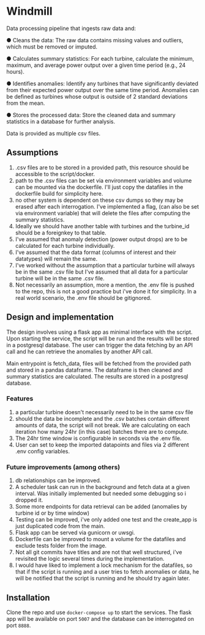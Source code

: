 # Windmill


Data processing pipeline that ingests raw data and:

●	Cleans the data: The raw data contains missing values and outliers, which must be removed or imputed.

●	Calculates summary statistics: For each turbine, calculate the minimum, maximum, and average power output over a given time period (e.g., 24 hours).

●	Identifies anomalies: Identify any turbines that have significantly deviated from their expected power output over the same time period. Anomalies can be defined as turbines whose output is outside of 2 standard deviations from the mean.

●	Stores the processed data: Store the cleaned data and summary statistics in a database for further analysis.


Data is provided as multiple csv files. 

## Assumptions 

1. .csv files are to be stored in a provided path, this resource should be accessible to the script/docker.
2. path to the .csv files can be set via environment variables and volume can be mounted via the dockerfile.
I'll just copy the datafiles in the dockerfile build for simplicity here.
3. no other system is dependent on these csv dumps so they may be erased after each interrogation. I've implemented a
flag, (can also be set via environment variable) that will delete the files after computing the summary statistics.
4. Ideally we should have another table with turbines and the turbine_id should be a foreignkey to that table.
5. I've assumed that anomaly detection (power output drops) are to be calculated for each turbine individually.
6. I've assumed that the data format (columns of interest and their datatypes) will remain the same.
7. I've worked without the assumption that a particular turbine will always be in the same .csv file but
I've assumed that all data for a particular turbine will be in the same .csv file. 
8. Not necessarily an assumption, more a mention, the .env file is pushed to the repo, this is not a good practice
but i've done it for simplicity. In a real world scenario, the .env file should be gitignored.

## Design and implementation

The design involves using a flask app as  minimal interface with the script. Upon starting the service,
the script will be run and the results will be stored in a postgresql database. The user can trigger the data
fetching by an API call and he can retrieve the anomalies by another API call.

Main entrypoint is fetch_data, files will be fetched from the provided path and stored in a pandas dataframe.
The dataframe is then cleaned and summary statistics are calculated. The results are stored in a postgresql database.

### Features

1. a particular turbine doesn't necessarily need to be in the same csv file
2. should the data be incomplete and the .csv batches contain different amounts of data, the script will not break.
We are calculating on each iteration how many 24hr (in this case) batches there are to compute.
3. The 24hr time window is configurable in seconds via the .env file.
4. User can set to keep the imported datapoints and files via 2 different .env config variables.

### Future improvements (among others)

1. db relationships can be improved.
2. A scheduler task can run in the background and fetch data at a given interval. Was initially implemented but
needed some debugging so i dropped it. 
3. Some more endpoints for data retrieval can be added (anomalies by turbine id or by time window)
4. Testing can be improved, i've only added one test and the create_app is just duplicated code from the main.
5. Flask app can be served via gunicorn or uwsgi.
6. Dockerfile can be improved to mount a volume for the datafiles and exclude tests folder from the image.
7. Not all git commits have titles and are not that well structured, i've revisited the logic several times
during the implementation.
8. I would have liked to implement a lock mechanism for the datafiles, so that if the script is running and
a user tries to fetch anomalies or data, he will be notified that the script is running and he should try again later.


## Installation

Clone the repo and use `docker-compose up` to start the services. The flask app will be available on port `5007` and
the database can be interrogated on port `8888`.
